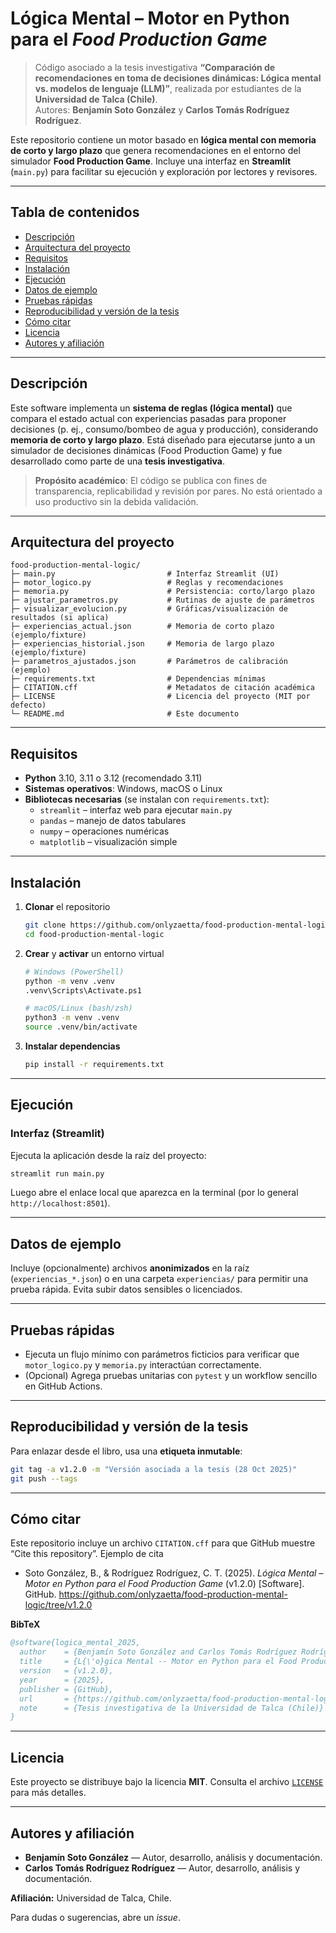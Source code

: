 # Lógica Mental – Motor en Python para el *Food Production Game*

> Código asociado a la tesis investigativa **“Comparación de recomendaciones en toma de decisiones dinámicas: Lógica mental vs. modelos de lenguaje (LLM)”**, realizada por estudiantes de la **Universidad de Talca (Chile)**.  
> Autores: **Benjamín Soto González** y **Carlos Tomás Rodríguez Rodríguez**.

Este repositorio contiene un motor basado en **lógica mental con memoria de corto y largo plazo** que genera recomendaciones en el entorno del simulador **Food Production Game**. Incluye una interfaz en **Streamlit** (`main.py`) para facilitar su ejecución y exploración por lectores y revisores.

---

## Tabla de contenidos
- [Descripción](#descripción)
- [Arquitectura del proyecto](#arquitectura-del-proyecto)
- [Requisitos](#requisitos)
- [Instalación](#instalación)
- [Ejecución](#ejecución)
- [Datos de ejemplo](#datos-de-ejemplo)
- [Pruebas rápidas](#pruebas-rápidas)
- [Reproducibilidad y versión de la tesis](#reproducibilidad-y-versión-de-la-tesis)
- [Cómo citar](#cómo-citar)
- [Licencia](#licencia)
- [Autores y afiliación](#autores-y-afiliación)

---

## Descripción
Este software implementa un **sistema de reglas (lógica mental)** que compara el estado actual con experiencias pasadas para proponer decisiones (p. ej., consumo/bombeo de agua y producción), considerando **memoria de corto y largo plazo**. Está diseñado para ejecutarse junto a un simulador de decisiones dinámicas (Food Production Game) y fue desarrollado como parte de una **tesis investigativa**.

> **Propósito académico**: El código se publica con fines de transparencia, replicabilidad y revisión por pares. No está orientado a uso productivo sin la debida validación.

---

## Arquitectura del proyecto
```text
food-production-mental-logic/
├─ main.py                         # Interfaz Streamlit (UI)
├─ motor_logico.py                 # Reglas y recomendaciones
├─ memoria.py                      # Persistencia: corto/largo plazo
├─ ajustar_parametros.py           # Rutinas de ajuste de parámetros
├─ visualizar_evolucion.py         # Gráficas/visualización de resultados (si aplica)
├─ experiencias_actual.json        # Memoria de corto plazo (ejemplo/fixture)
├─ experiencias_historial.json     # Memoria de largo plazo (ejemplo/fixture)
├─ parametros_ajustados.json       # Parámetros de calibración (ejemplo)
├─ requirements.txt                # Dependencias mínimas
├─ CITATION.cff                    # Metadatos de citación académica
├─ LICENSE                         # Licencia del proyecto (MIT por defecto)
└─ README.md                       # Este documento
```

---

## Requisitos
- **Python** 3.10, 3.11 o 3.12 (recomendado 3.11)
- **Sistemas operativos**: Windows, macOS o Linux
- **Bibliotecas necesarias** (se instalan con `requirements.txt`):
  - `streamlit` – interfaz web para ejecutar `main.py`
  - `pandas` – manejo de datos tabulares
  - `numpy` – operaciones numéricas
  - `matplotlib` – visualización simple

---

## Instalación
1. **Clonar** el repositorio
   ```bash
   git clone https://github.com/onlyzaetta/food-production-mental-logic.git
   cd food-production-mental-logic
   ```
2. **Crear** y **activar** un entorno virtual
   ```bash
   # Windows (PowerShell)
   python -m venv .venv
   .venv\Scripts\Activate.ps1

   # macOS/Linux (bash/zsh)
   python3 -m venv .venv
   source .venv/bin/activate
   ```
3. **Instalar dependencias**
   ```bash
   pip install -r requirements.txt
   ```

---

## Ejecución
### Interfaz (Streamlit)
Ejecuta la aplicación desde la raíz del proyecto:
```bash
streamlit run main.py
```
Luego abre el enlace local que aparezca en la terminal (por lo general `http://localhost:8501`).

---

## Datos de ejemplo
Incluye (opcionalmente) archivos **anonimizados** en la raíz (`experiencias_*.json`) o en una carpeta `experiencias/` para permitir una prueba rápida. Evita subir datos sensibles o licenciados.

---

## Pruebas rápidas
- Ejecuta un flujo mínimo con parámetros ficticios para verificar que `motor_logico.py` y `memoria.py` interactúan correctamente.
- (Opcional) Agrega pruebas unitarias con `pytest` y un workflow sencillo en GitHub Actions.

---

## Reproducibilidad y versión de la tesis
Para enlazar desde el libro, usa una **etiqueta inmutable**:
```bash
git tag -a v1.2.0 -m "Versión asociada a la tesis (28 Oct 2025)"
git push --tags
```

---

## Cómo citar
Este repositorio incluye un archivo `CITATION.cff` para que GitHub muestre “Cite this repository”. Ejemplo de cita 

- Soto González, B., & Rodríguez Rodríguez, C. T. (2025). *Lógica Mental – Motor en Python para el Food Production Game* (v1.2.0) [Software]. GitHub. https://github.com/onlyzaetta/food-production-mental-logic/tree/v1.2.0

**BibTeX**
```bibtex
@software{logica_mental_2025,
  author    = {Benjamín Soto González and Carlos Tomás Rodríguez Rodríguez},
  title     = {L{\'o}gica Mental -- Motor en Python para el Food Production Game},
  version   = {v1.2.0},
  year      = {2025},
  publisher = {GitHub},
  url       = {https://github.com/onlyzaetta/food-production-mental-logic/tree/v1.2.0},
  note      = {Tesis investigativa de la Universidad de Talca (Chile)}
}
```

---

## Licencia
Este proyecto se distribuye bajo la licencia **MIT**. Consulta el archivo [`LICENSE`](./LICENSE) para más detalles.

---

## Autores y afiliación
- **Benjamín Soto González** — Autor, desarrollo, análisis y documentación.
- **Carlos Tomás Rodríguez Rodríguez** — Autor, desarrollo, análisis y documentación.

**Afiliación:** Universidad de Talca, Chile.

Para dudas o sugerencias, abre un *issue*.
